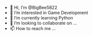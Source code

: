 - 👋 Hi, I’m @BigBee5822
- 👀 I’m interested in Game Development
- 🌱 I’m currently learning Python
- 💞️ I’m looking to collaborate on ...
- 📫 How to reach me ...

<!---
BigBee5822/BigBee5822 is a ✨ special ✨ repository because its `README.md` (this file) appears on your GitHub profile.
You can click the Preview link to take a look at your changes.
--->
